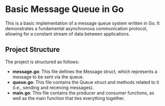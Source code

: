 # Basic Message Queue in Go

This is a basic implementation of a message queue system written in Go. It demonstrates a fundamental asynchronous communication protocol, allowing for a constant stream of data between applications.

## Project Structure
The project is structured as follows:

* **message.go**: This file defines the Message struct, which represents a message to be sent via the queue.
* **queue.go**: This file contains the Queue struct and methods related to it (i.e., sending and receiving messages).
* **main.go**: This file contains the producer and consumer functions, as well as the main function that ties everything together.

